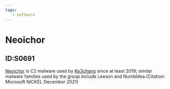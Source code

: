 ```yaml
---
tags:
   - software
---
```

# Neoichor
## ID:S0691
[Neoichor](software/S0691) is C2 malware used by [Ke3chang](groups/G0004) since at least 2019; similar malware families used by the group include Leeson and Numbldea.(Citation: Microsoft NICKEL December 2021)
